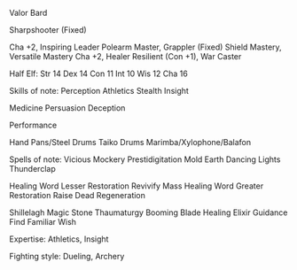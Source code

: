 
Valor Bard

Sharpshooter (Fixed)

Cha +2, Inspiring Leader
Polearm Master, Grappler (Fixed)
Shield Mastery, Versatile Mastery
Cha +2, Healer
Resilient (Con +1), War Caster

Half Elf:
  Str 14
  Dex 14
  Con 11
  Int 10
  Wis 12
  Cha 16

Skills of note:
  Perception 
  Athletics
  Stealth
  Insight

  Medicine
  Persuasion
  Deception

  Performance

  Hand Pans/Steel Drums
  Taiko Drums
  Marimba/Xylophone/Balafon

Spells of note:
  Vicious Mockery
  Prestidigitation
  Mold Earth
  Dancing Lights
  Thunderclap

  Healing Word
  Lesser Restoration
  Revivify
  Mass Healing Word
  Greater Restoration
  Raise Dead
  Regeneration

  Shillelagh
  Magic Stone
  Thaumaturgy
  Booming Blade
  Healing Elixir
  Guidance
  Find Familiar
  Wish

Expertise: Athletics, Insight

Fighting style: Dueling, Archery

